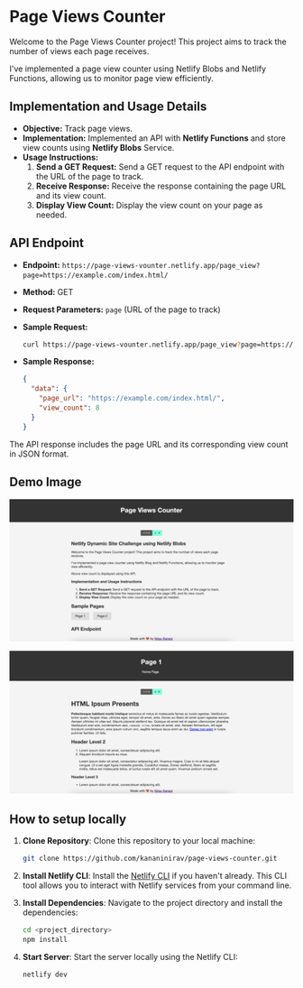 # Page Views Counter

Welcome to the Page Views Counter project! This project aims to track the number of views each page receives.

I've implemented a page view counter using Netlify Blobs and Netlify Functions, allowing us to monitor page view efficiently.

## Implementation and Usage Details

- **Objective:** Track page views.
- **Implementation:** Implemented an API with **Netlify Functions** and store view counts using **Netlify Blobs** Service.
- **Usage Instructions:**
    1. **Send a GET Request:** Send a GET request to the API endpoint with the URL of the page to track.
    2. **Receive Response:** Receive the response containing the page URL and its view count.
    3. **Display View Count:** Display the view count on your page as needed.

## API Endpoint

- **Endpoint:** `https://page-views-vounter.netlify.app/page_view?page=https://example.com/index.html/`
- **Method:** GET
- **Request Parameters:** `page` (URL of the page to track)
- **Sample Request:**

    ```bash
    curl https://page-views-vounter.netlify.app/page_view?page=https://example.com/index.html/
    ```

- **Sample Response:**

    ```json
    {
      "data": {
        "page_url": "https://example.com/index.html/",
        "view_count": 8
      }
    }
    ```

The API response includes the page URL and its corresponding view count in JSON format.

## Demo Image

![Home](/images/home.png)

![Page 1](/images/page-1.png)

## How to setup locally

1. **Clone Repository**:
    Clone this repository to your local machine:

    ```bash
    git clone https://github.com/kananinirav/page-views-counter.git
    ```

2. **Install Netlify CLI**:
    Install the [Netlify CLI](https://docs.netlify.com/cli/get-started/) if you haven't already. This CLI tool allows you to interact with Netlify services from your command line.

3. **Install Dependencies**:
    Navigate to the project directory and install the dependencies:

    ```bash
    cd <project_directory>
    npm install
    ```

4. **Start Server**: Start the server locally using the Netlify CLI:

     ```bash
     netlify dev
     ```
